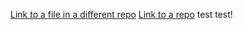 [Link to a file in a different repo](https://github.com/jamesbury3/LA-Calendar-Flask/blob/feature/search/venv/Scripts/activate)
[Link to a repo](https://github.com/jamesbury3/LA-Calendar-Flask)
test test!
